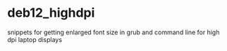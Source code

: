 # deb12_highdpi
snippets for getting enlarged font size in grub and command line for high dpi laptop displays
